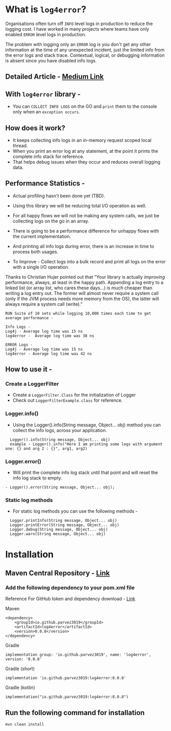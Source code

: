 # What is `log4error`?

Organisations often turn off `INFO` level logs in production to reduce the logging cost.
I have worked in many projects where teams have only enabled `ERROR` level logs in production.

The problem with logging only an `ERROR` log is you don't get any other information at the time of any unexpected incident, just the limited info from the error logs and stack trace.
Contextual, logical, or debugging information is absent since you have disabled info logs.

## Detailed Article -  [Medium Link](https://medium.com/@pha3019/log4error-java-library-for-reduced-info-level-logging-5f1c29867fc4)

## With `log4error` library -
- You can `COLLECT INFO LOGS` on the GO and `print` them to the console only when an `exception occurs`.

## How does it work? 
- It keeps collecting info logs in an in-memory request scoped local thread.
- When you print an error log at any statement, at the point it prints the complete info stack for reference.
- That helps debug issues when they occur and reduces overall logging data.

## Performance Statistics -

- Actual profiling hasn't been done yet (TBD).
- Using this library we will be reducing total I/O operation as well.
- For all happy flows we will not be making any system calls, we just be collecting logs on the go in an array.

- There is going to be a performance difference for unhappy flows with the current implementation.
- And printing all info logs during error, there is an increase in time to process both usages.
- To Improve - Collect logs into a bulk record and print all logs on the error with a single I/O operation.

Thanks to Christian Hujer pointed out that "Your library is actually _improving_ performance, always, at least in the happy path. Appending a log entry to a linked list (or array list, who cares these days…) is much cheaper than writing a log entry out. The former will almost never require a system call (only if the JVM process needs more memory from the OS), the latter will always require a system call (write)."


```
RUN Suite of 10 sets while logging 10,000 times each time to get average performance -

Info Logs -
Log4j - Average log time was 15 ns
log4error -  Average log time was 38 ns

ERROR Logs - 
Log4j - Average log time was 15 ns
log4error - Average log time was 42 ns
```

## How to use it -

### Create a LoggerFilter
- Create a `LoggerFilter.Class` for the initialization of Logger
- Check out `LoggerFilterExample.class` for reference.

### Logger.info()
- Using the Logger().info(String message, Object... obj) method you can collect the info logs, across your application.

```
  Logger().info(String message, Object... obj)
  example - Logger().info("Here I am printing some logs with argument one: {} and arg 2 : {}", arg1, arg2)
```

### Logger.error()
- Will print the complete info log stack until that point and will reset the info log stack to empty.
```
- Logger().error(String message, Object... obj);
```

### Static log methods
- For static log methods you can use the following methods -
```
  Logger.printInfo(String message, Object... obj)
  Logger.printError(String message, Object... obj)
  Logger.debug(String message, Object... obj)
  Logger.warn(String message, Object... obj)
```

# Installation

## Maven Central Repository - [Link](https://central.sonatype.com/artifact/io.github.parvez3019/log4error)

### Add the following dependency to your pom.xml file


Reference For GitHub token and dependency download - [Link](https://docs.github.com/en/packages/working-with-a-github-packages-registry/working-with-the-apache-maven-registry#authenticating-to-github-packages)

Maven 
```
<dependency>
    <groupId>io.github.parvez3019</groupId>
    <artifactId>log4error</artifactId>
    <version>0.0.8</version>
</dependency>
```

Gradle
```
implementation group: 'io.github.parvez3019', name: 'log4error', version: '0.0.8'
```

Gradle (short)
```
implementation 'io.github.parvez3019:log4error:0.0.8'
```

Gradle (kotlin)
```
implementation("io.github.parvez3019:log4error:0.0.8")
```


## Run the following command for installation
```
mvn clean install
```


